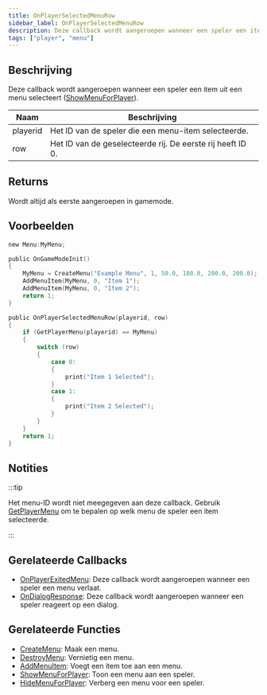```yaml
---
title: OnPlayerSelectedMenuRow
sidebar_label: OnPlayerSelectedMenuRow
description: Deze callback wordt aangeroepen wanneer een speler een item uit een menu selecteert (ShowMenuForPlayer).
tags: ["player", "menu"]
---
```


## Beschrijving

Deze callback wordt aangeroepen wanneer een speler een item uit een menu selecteert ([ShowMenuForPlayer](../functions/ShowMenuForPlayer)).

| Naam     | Beschrijving                                               |
| -------- | ---------------------------------------------------------- |
| playerid | Het ID van de speler die een menu-item selecteerde.       |
| row      | Het ID van de geselecteerde rij. De eerste rij heeft ID 0. |

## Returns

Wordt altijd als eerste aangeroepen in gamemode.

## Voorbeelden

```c
new Menu:MyMenu;

public OnGameModeInit()
{
    MyMenu = CreateMenu("Example Menu", 1, 50.0, 180.0, 200.0, 200.0);
    AddMenuItem(MyMenu, 0, "Item 1");
    AddMenuItem(MyMenu, 0, "Item 2");
    return 1;
}

public OnPlayerSelectedMenuRow(playerid, row)
{
    if (GetPlayerMenu(playerid) == MyMenu)
    {
        switch (row)
        {
            case 0:
            {
                print("Item 1 Selected");
            }
            case 1:
            {
                print("Item 2 Selected");
            }
        }
    }
    return 1;
}
```

## Notities

:::tip

Het menu-ID wordt niet meegegeven aan deze callback. Gebruik [GetPlayerMenu](../functions/GetPlayerMenu) om te bepalen op welk menu de speler een item selecteerde.

:::

## Gerelateerde Callbacks

- [OnPlayerExitedMenu](OnPlayerExitedMenu): Deze callback wordt aangeroepen wanneer een speler een menu verlaat.
- [OnDialogResponse](OnDialogResponse): Deze callback wordt aangeroepen wanneer een speler reageert op een dialog.

## Gerelateerde Functies

- [CreateMenu](../functions/CreateMenu): Maak een menu.
- [DestroyMenu](../functions/DestroyMenu): Vernietig een menu.
- [AddMenuItem](../functions/AddMenuItem): Voegt een item toe aan een menu.
- [ShowMenuForPlayer](../functions/ShowMenuForPlayer): Toon een menu aan een speler.
- [HideMenuForPlayer](../functions/HideMenuForPlayer): Verberg een menu voor een speler.
